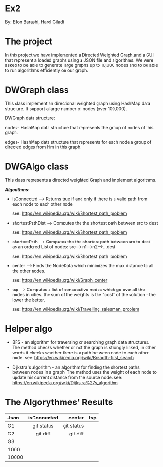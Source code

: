 # Ex2

By: Eilon Barashi, Harel Giladi

# The project

In this project we have implemented a Directed Weighted Graph,and a GUI that represent a loaded graphs using a JSON file and algorithms. 
We were asked to be able to generate large graphs up to 10,000 nodes and  to be able to run algorithms efficiently on our graph.

# DWGraph class 
This class implement an directional weighted graph using HashMap data structure. 
It support a large number of nodes (over 100,000). 

DWGraph data structure:

nodes- HashMap data structure that represents the group of nodes of this graph.

edges- HashMap data structure that represents for each node a group of directed edges from him in this graph.

# DWGAlgo class 
This class represents a directed weighted Graph and implement algorithms.

**_Algorithms_:**


* isConnected --> Returns true if and only if  there is a valid path from each node to each other node

  see: https://en.wikipedia.org/wiki/Shortest_path_problem

* shortestPathDist --> Computes the the shortest path between src to dest 

  see: https://en.wikipedia.org/wiki/Shortest_path_problem
  
* shortestPath --> Computes the the shortest path between src to dest - as an ordered List of nodes: src--> n1-->n2-->...dest
  
  see: https://en.wikipedia.org/wiki/Shortest_path_problem
  
* center --> Finds the NodeData which minimizes the max distance to all the other nodes.
  
  see: https://en.wikipedia.org/wiki/Graph_center 
  
* tsp --> Computes a list of consecutive nodes which go over all the nodes in cities. the sum of the weights is the "cost" of the solution - the lower the better.
 
  see: https://en.wikipedia.org/wiki/Travelling_salesman_problem

 # Helper algo
+ BFS - an algorithm for traversing or searching graph data structures. The method checks whether or not the graph is strongly linked, in other words it checks whether there is a path between node to each other node. 
see: https://en.wikipedia.org/wiki/Breadth-first_search

+ Dijkstra's algorithm - an algorithm for finding the shortest paths between nodes in a graph. The method uses the weight of each node to update his current distance from the source node.
see: https://en.wikipedia.org/wiki/Dijkstra%27s_algorithm

# The Algorythmes' Results 


| Json         | isConnected    | center        | tsp         |
| :---         |     :---:      |          ---: |       :---: |
| G1           | git status     | git status    |             |
| G2           | git diff       | git diff      |             |
| G3           |                |               |             |
| 1000         |                |               |             |
| 10000        |                |               |             |
